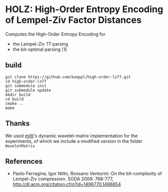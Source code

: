 # HOLZ: High-Order Entropy Encoding of Lempel-Ziv Factor Distances

Computes the High-Order Entropy Encoding for

 - the Lempel-Ziv 77 parsing
 - the bit-optimal parsing [1]

## build

```console
git clone https://github.com/koeppl/high-order-lz77.git
cd high-order-lz77
git submodule init
git submodule update
mkdir build
cd build
cmake ..
make
```

## Thanks

We used [miltl](https://github.com/MitI-7)'s dynamic wavelet-matrix implementation for the experiments,
of which we include a modified version in the folder `WaveletMatrix`

## References
- Paolo Ferragina, Igor Nitto, Rossano Venturini: On the bit-complexity of Lempel-Ziv compression. SODA 2009: 768-777, http://dl.acm.org/citation.cfm?id=1496770.1496854

